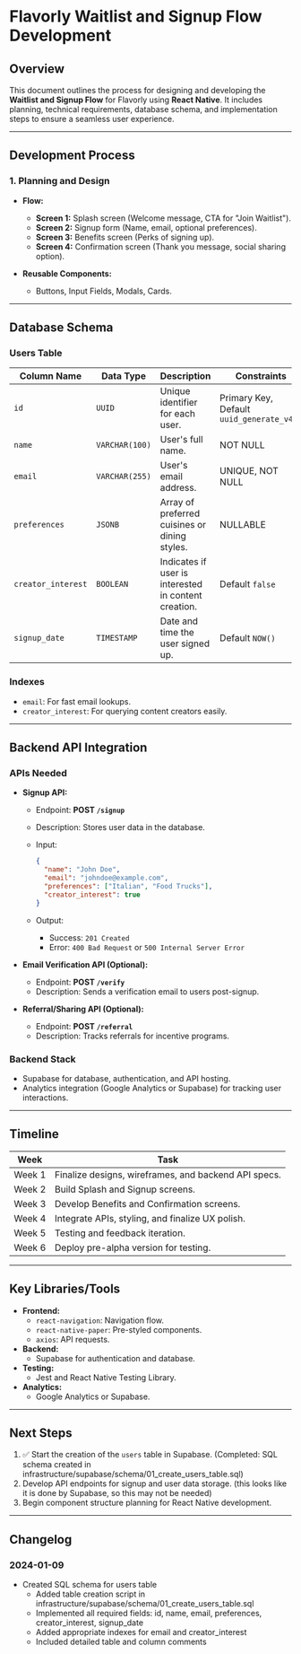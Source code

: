 # Flavorly Waitlist and Signup Flow Development

## Overview

This document outlines the process for designing and developing the **Waitlist and Signup Flow** for Flavorly using **React Native**. It includes planning, technical requirements, database schema, and implementation steps to ensure a seamless user experience.

---

## Development Process

### 1. Planning and Design
  
- **Flow:**
  - **Screen 1:** Splash screen (Welcome message, CTA for "Join Waitlist").
  - **Screen 2:** Signup form (Name, email, optional preferences).
  - **Screen 3:** Benefits screen (Perks of signing up).
  - **Screen 4:** Confirmation screen (Thank you message, social sharing option).

- **Reusable Components:**
  - Buttons, Input Fields, Modals, Cards.

---

## Database Schema

### Users Table

| **Column Name**    | **Data Type**      | **Description**                                  | **Constraints**              |
|---------------------|--------------------|--------------------------------------------------|------------------------------|
| `id`               | `UUID`            | Unique identifier for each user.                | Primary Key, Default `uuid_generate_v4()` |
| `name`             | `VARCHAR(100)`    | User's full name.                               | NOT NULL                     |
| `email`            | `VARCHAR(255)`    | User's email address.                           | UNIQUE, NOT NULL             |
| `preferences`      | `JSONB`           | Array of preferred cuisines or dining styles.   | NULLABLE                     |
| `creator_interest` | `BOOLEAN`         | Indicates if user is interested in content creation. | Default `false`             |
| `signup_date`      | `TIMESTAMP`       | Date and time the user signed up.               | Default `NOW()`              |

### Indexes

- `email`: For fast email lookups.
- `creator_interest`: For querying content creators easily.

---

## Backend API Integration

### APIs Needed

- **Signup API:**
  - Endpoint: **POST `/signup`**
  - Description: Stores user data in the database.
  - Input:

    ```json
    {
      "name": "John Doe",
      "email": "johndoe@example.com",
      "preferences": ["Italian", "Food Trucks"],
      "creator_interest": true
    }
    ```

  - Output:
    - Success: `201 Created`
    - Error: `400 Bad Request` or `500 Internal Server Error`

- **Email Verification API (Optional):**
  - Endpoint: **POST `/verify`**
  - Description: Sends a verification email to users post-signup.

- **Referral/Sharing API (Optional):**
  - Endpoint: **POST `/referral`**
  - Description: Tracks referrals for incentive programs.

### Backend Stack

- Supabase for database, authentication, and API hosting.
- Analytics integration (Google Analytics or Supabase) for tracking user interactions.

---

## Timeline

| **Week** | **Task**                                              |
|----------|-------------------------------------------------------|
| Week 1   | Finalize designs, wireframes, and backend API specs.  |
| Week 2   | Build Splash and Signup screens.                     |
| Week 3   | Develop Benefits and Confirmation screens.           |
| Week 4   | Integrate APIs, styling, and finalize UX polish.     |
| Week 5   | Testing and feedback iteration.                      |
| Week 6   | Deploy pre-alpha version for testing.                |

---

## Key Libraries/Tools

- **Frontend:**
  - `react-navigation`: Navigation flow.
  - `react-native-paper`: Pre-styled components.
  - `axios`: API requests.
- **Backend:**
  - Supabase for authentication and database.
- **Testing:**
  - Jest and React Native Testing Library.
- **Analytics:**
  - Google Analytics or Supabase.

---

## Next Steps

1. ✅ Start the creation of the `users` table in Supabase. (Completed: SQL schema created in infrastructure/supabase/schema/01_create_users_table.sql)
2. Develop API endpoints for signup and user data storage. (this looks like it is done by Supabase, so this may not be needed)
3. Begin component structure planning for React Native development.

---

## Changelog

### 2024-01-09

- Created SQL schema for users table
  - Added table creation script in infrastructure/supabase/schema/01_create_users_table.sql
  - Implemented all required fields: id, name, email, preferences, creator_interest, signup_date
  - Added appropriate indexes for email and creator_interest
  - Included detailed table and column comments
